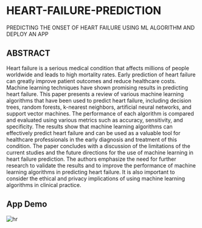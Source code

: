 # HEART-FAILURE-PREDICTION
PREDICTING THE ONSET OF HEART FAILURE USING ML ALGORITHM AND DEPLOY AN APP
<div>

## ABSTRACT
Heart failure is a serious medical condition that
affects millions of people worldwide and leads to
high mortality rates. Early prediction of heart failure
can greatly improve patient outcomes and reduce
healthcare costs. Machine learning techniques have
shown promising results in predicting heart failure.
This paper presents a review of various machine
learning algorithms that have been used to predict
heart failure, including decision trees, random
forests, k-nearest neighbors, artificial neural
networks, and support vector machines. The
performance of each algorithm is compared and
evaluated using various metrics such as accuracy,
sensitivity, and specificity. The results show that
machine learning algorithms can effectively predict
heart failure and can be used as a valuable tool for
healthcare professionals in the early diagnosis and
treatment of this condition. The paper concludes
with a discussion of the limitations of the current
studies and the future directions for the use of
machine learning in heart failure prediction. The
authors emphasize the need for further research to
validate the results and to improve the performance
of machine learning algorithms in predicting heart
failure. It is also important to consider the ethical
and privacy implications of using machine learning
algorithms in clinical practice.

## App Demo
![hr](https://github.com/akarshsnair/Heart-Failure-Prediction/assets/92806180/76a77c9b-c699-45d4-a0a2-c5b445608cee)

